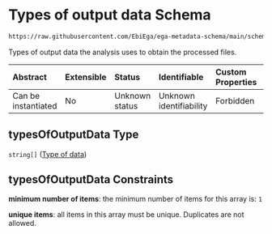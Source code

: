 # Types of output data Schema

```txt
https://raw.githubusercontent.com/EbiEga/ega-metadata-schema/main/schemas/EGA.analysis.json#/properties/typesOfOutputData
```

Types of output data the analysis uses to obtain the processed files.

| Abstract            | Extensible | Status         | Identifiable            | Custom Properties | Additional Properties | Access Restrictions | Defined In                                                                       |
| :------------------ | :--------- | :------------- | :---------------------- | :---------------- | :-------------------- | :------------------ | :------------------------------------------------------------------------------- |
| Can be instantiated | No         | Unknown status | Unknown identifiability | Forbidden         | Forbidden             | none                | [EGA.analysis.json\*](../../../schemas/EGA.analysis.json "open original schema") |

## typesOfOutputData Type

`string[]` ([Type of data](ega-4-definitions-type-of-data.md))

## typesOfOutputData Constraints

**minimum number of items**: the minimum number of items for this array is: `1`

**unique items**: all items in this array must be unique. Duplicates are not allowed.
